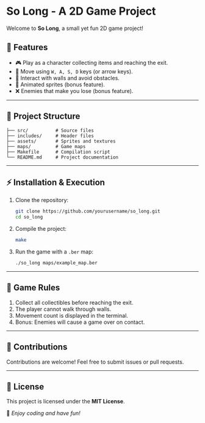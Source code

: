 # So Long - A 2D Game Project

Welcome to **So Long**, a small yet fun 2D game project!

## 📌 Features
- 🎮 Play as a character collecting items and reaching the exit.
- 🔺 Move using `W, A, S, D` keys (or arrow keys).
- 🏰 Interact with walls and avoid obstacles.
- 🔄 Animated sprites (bonus feature).
- ❌ Enemies that make you lose (bonus feature).

---
## 📂 Project Structure
```plaintext
├── src/          # Source files
├── includes/     # Header files
├── assets/       # Sprites and textures
├── maps/         # Game maps
├── Makefile      # Compilation script
└── README.md     # Project documentation
```
---
## ⚡ Installation & Execution
1. Clone the repository:
   ```sh
   git clone https://github.com/yourusername/so_long.git
   cd so_long
   ```
2. Compile the project:
   ```sh
   make
   ```
3. Run the game with a `.ber` map:
   ```sh
   ./so_long maps/example_map.ber
   ```

---
## 📜 Game Rules
1. Collect all collectibles before reaching the exit.
2. The player cannot walk through walls.
3. Movement count is displayed in the terminal.
4. Bonus: Enemies will cause a game over on contact.

---
## 📢 Contributions
Contributions are welcome! Feel free to submit issues or pull requests.

---
## 📄 License
This project is licensed under the **MIT License**.

🚀 *Enjoy coding and have fun!*

